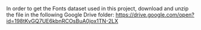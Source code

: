 In order to get the Fonts dataset used in this project, download and unzip the file in the following Google Drive folder: https://drive.google.com/open?id=198tKvGQ7UE6kbnRCOsBuA0jox1TN-2LX